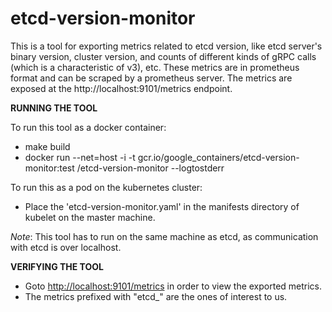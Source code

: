 # etcd-version-monitor

This is a tool for exporting metrics related to etcd version, like etcd
server's binary version, cluster version, and counts of different kinds of
gRPC calls (which is a characteristic of v3), etc. These metrics are in
prometheus format and can be scraped by a prometheus server.
The metrics are exposed at the http://localhost:9101/metrics endpoint.

**RUNNING THE TOOL**

To run this tool as a docker container:
- make build
- docker run --net=host -i -t gcr.io/google_containers/etcd-version-monitor:test /etcd-version-monitor --logtostderr

To run this as a pod on the kubernetes cluster:
- Place the 'etcd-version-monitor.yaml' in the manifests directory of
  kubelet on the master machine.

*Note*: This tool has to run on the same machine as etcd, as communication
with etcd is over localhost.

**VERIFYING THE TOOL**

- Goto [http://localhost:9101/metrics](http://localhost:9101/metrics) in order to view the exported metrics.
- The metrics prefixed with "etcd_" are the ones of interest to us.
